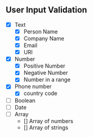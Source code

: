 ## User Input Validation

- [x] Text
  - [x] Person Name
  - [x] Company Name
  - [x] Email
  - [x] URl
- [x] Number
  - [x] Positive Number
  - [x] Negative Number
  - [x] Number in a range
- [x] Phone number
  - [x] country code
- [ ] Boolean
- [ ] Date
- [ ] Array
  - [] Array of numbers
  - [] Array of strings
